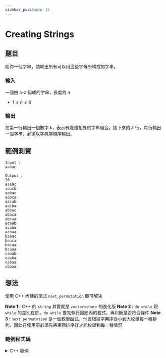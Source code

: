 ```yaml
---
sidebar_position: 15
---
```


Creating Strings
===

題目
---
給你一個字串，請輸出所有可以用這些字母所構成的字串。

### 輸入

一個由 a-z 組成的字串，長度為 $n$

- $1 \le n \le 8$

### 輸出

在第一行輸出一個數字 $k$，表示有幾種相異的字串組合。接下來的 $k$ 行，每行輸出一個字串，必須以字典序順序輸出。


範例測資
---
```
Input :
aabac

Output :
20
aaabc
aaacb
aabac
aabca
aacab
aacba
abaac
abaca
abcaa
acaab
acaba
acbaa
baaac
baaca
bacaa
bcaaa
caaab
caaba
cabaa
cbaaa
```

想法
---

使用 C++ 內建的函式 `next_permutation` 即可解決

**Note 1 :** C++ 的 `string` 其實就是 `vector<char>` 的進化版
**Note 2 :** `do while` 跟 `while` 的差別在於，`do while` 會先執行回圈內的程式，再判斷是否符合條件
**Note 3 :** `next_permutation` 是一個枚舉函式，他會根據字典序從小到大枚舉每一種排列，因此在使用前必須先將東西排序好才能枚舉到每一種情況

### 範例程式碼
<details>
<summary>C++ 範例</summary>
```cpp
#include <bits/stdc++.h>
 
#define ll long long
#define fastio ios_base::sync_with_stdio(0); cin.tie(0); cout.tie(0);
 
using namespace std;
 
int main() {
    fastio
    vector<string> v;
    string s;
    cin >> s;
    sort(s.begin(), s.end());
    do{
        v.push_back(s);
    } while(next_permutation(s.begin(), s.end()));
    cout << v.size() << "\n";
    for(auto x : v){
        cout << x << "\n";
    }
}

```
</details>